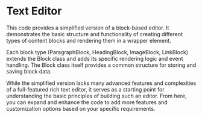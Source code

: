 # Text Editor

This code provides a simplified version of a block-based editor. It demonstrates the basic structure and functionality of creating different types of content blocks and rendering them in a wrapper element.

Each block type (ParagraphBlock, HeadingBlock, ImageBlock, LinkBlock) extends the Block class and adds its specific rendering logic and event handling. The Block class itself provides a common structure for storing and saving block data.

While the simplified version lacks many advanced features and complexities of a full-featured rich text editor, it serves as a starting point for understanding the basic principles of building such an editor. From here, you can expand and enhance the code to add more features and customization options based on your specific requirements.